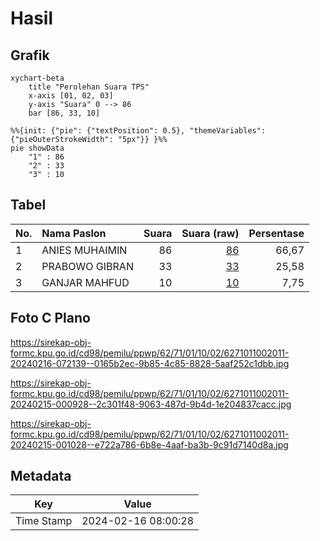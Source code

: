# Hasil

## Grafik

```mermaid
xychart-beta
    title "Perolehan Suara TPS"
    x-axis [01, 02, 03]
    y-axis "Suara" 0 --> 86
    bar [86, 33, 10]
```

```mermaid
%%{init: {"pie": {"textPosition": 0.5}, "themeVariables": {"pieOuterStrokeWidth": "5px"}} }%%
pie showData
    "1" : 86
    "2" : 33
    "3" : 10
```

## Tabel

| No. | Nama Paslon    | Suara | Suara (raw) | Persentase |
|:--- |:-------------- | -----:| -----------:| ----------:|
| 1   | ANIES MUHAIMIN | 86    | [86][p-1]   | 66,67      |
| 2   | PRABOWO GIBRAN | 33    | [33][p-2]   | 25,58      |
| 3   | GANJAR MAHFUD  | 10    | [10][p-3]   | 7,75       |


[p-1]: https://github.com/gigit-pemilu/pemilu-2024-62-kalimantan-tengah/blob/main/pilpres/hitung-suara/sub/62-kalimantan-tengah/sub/71-kota-palangkaraya/sub/01-pahandut/sub/1002-panarung/sub/011-tps/sub/paslon-1.txt
[p-2]: https://github.com/gigit-pemilu/pemilu-2024-62-kalimantan-tengah/blob/main/pilpres/hitung-suara/sub/62-kalimantan-tengah/sub/71-kota-palangkaraya/sub/01-pahandut/sub/1002-panarung/sub/011-tps/sub/paslon-2.txt
[p-3]: https://github.com/gigit-pemilu/pemilu-2024-62-kalimantan-tengah/blob/main/pilpres/hitung-suara/sub/62-kalimantan-tengah/sub/71-kota-palangkaraya/sub/01-pahandut/sub/1002-panarung/sub/011-tps/sub/paslon-3.txt

## Foto C Plano

https://sirekap-obj-formc.kpu.go.id/cd98/pemilu/ppwp/62/71/01/10/02/6271011002011-20240216-072139--0165b2ec-9b85-4c85-8828-5aaf252c1dbb.jpg

https://sirekap-obj-formc.kpu.go.id/cd98/pemilu/ppwp/62/71/01/10/02/6271011002011-20240215-000928--2c301f48-9063-487d-9b4d-1e204837cacc.jpg

https://sirekap-obj-formc.kpu.go.id/cd98/pemilu/ppwp/62/71/01/10/02/6271011002011-20240215-001028--e722a786-6b8e-4aaf-ba3b-9c91d7140d8a.jpg


## Metadata

| Key        | Value               |
| ---------- | ------------------- |
| Time Stamp | 2024-02-16 08:00:28 |



